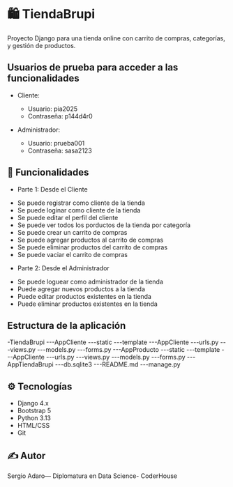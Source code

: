 # 🛍️ TiendaBrupi

Proyecto Django para una tienda online con carrito de compras, categorías, y gestión de productos.

##  Usuarios de prueba para acceder a las funcionalidades

 * Cliente:
    - Usuario: pia2025
    - Contraseña: p144d4r0

 * Administrador:
    - Usuario: prueba001
    - Contraseña: sasa2123

## 🚀 Funcionalidades

* Parte 1: Desde el Cliente
- Se puede registrar como cliente de la tienda
- Se puede loginar como cliente de la tienda
- Se puede editar el perfil del cliente
- Se puede ver todos los porductos de la tienda por categoría
- Se puede crear un carrito de compras
- Se puede agregar productos al carrito de compras
- Se puede eliminar productos del carrito de compras
- Se puede vaciar el carrito de compras

* Parte 2: Desde el Administrador
- Se puede loguear como administrador de la tienda
- Puede agregar nuevos productos a la tienda
- Puede editar productos existentes en la tienda
- Puede eliminar productos existentes en la tienda


## Estructura de la aplicación

-TiendaBrupi
---AppCliente
   ---static
   ---template
      ---AppCliente
   ---urls.py
   ---views.py
   ---models.py
   ---forms.py
---AppProducto
   ---static
   ---template
      ---AppCliente
   ---urls.py
   ---views.py
   ---models.py
   ---forms.py
---AppTiendaBrupi
---db.sqlite3
---README.md
---manage.py

## ⚙️ Tecnologías

- Django 4.x
- Bootstrap 5
- Python 3.13
- HTML/CSS
- Git


## ✍️ Autor
Sergio Adaro— Diplomatura en Data Science- CoderHouse
